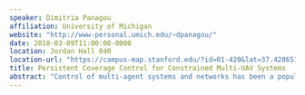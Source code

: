```yaml
---
speaker: Dimitria Panagou
affiliation: University of Michigan
website: "http://www-personal.umich.edu/~dpanagou/"
date: 2018-03-09T11:00:00-0000
location: Jordan Hall 040
location-url: "https://campus-map.stanford.edu/?id=01-420&lat=37.42865133749201&lng=-122.17121865473717&zoom=17"
title: Persistent Coverage Control for Constrained Multi-UAV Systems
abstract: "Control of multi-agent systems and networks has been a popular topic of research with applications in numerous real-world problems involving autonomous unmanned vehicles (ground, marine, aerial, space) and robotic assets. Despite the significant progress over the past few years, we are not yet in place to deploy arbitrarily large-scale systems with prescribed safety and resilience (against malfunction or malicious attacks) guarantees for a variety of applications, such as surveillance and situational awareness in civilian and military environments. Planning, estimation and control for such complex systems is challenging due to non-trivial agent (vehicle, robot) dynamics, restrictions in onboard power, sensing, computation and communication resources, the number of agents in the network, and uncertainty about the environment. In this talk, we will present some of our recent results and ongoing work on the safe, persistent dynamic coverage control for multi-UAS networks."
---
```


